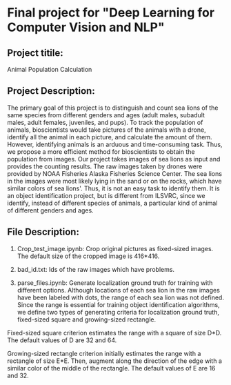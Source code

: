 # Final project for "Deep Learning for Computer Vision and NLP"
## Project titile: 
Animal Population Calculation

## Project Description: 
The primary goal of this project is to distinguish and count sea lions of the same species from different genders and ages (adult males, subadult males, adult females, juveniles, and pups). To track the population of animals, bioscientists would take pictures of the animals with a drone, identify all the animal in each picture, and calculate the amount of them. However, identifying animals is an arduous and time-consuming task. Thus, we propose a more efficient method for bioscientists to obtain the population from images. 
Our project takes images of sea lions as input and provides the counting results. The raw images taken by drones were provided by NOAA Fisheries Alaska Fisheries Science Center. The sea lions in the images were most likely lying in the sand or on the rocks, which have similar colors of sea lions'. Thus, it is not an easy task to identify them. It is an object identification project, but is different from ILSVRC, since we identify, instead of different species of animals, a particular kind of animal of different genders and ages.

## File Description:
1. Crop_test_image.ipynb: Crop original pictures as fixed-sized images. The default size of the cropped image is 416*416.

2. bad_id.txt: Ids of the raw images which have problems.

3. parse_files.ipynb: Generate localization ground truth for training with different options. Although locations of each sea lion in the raw images have been labeled with dots, the range of each sea lion was not defined. Since the range is essential for training object identification algorithms, we define two types of generating criteria for localization ground truth, fixed-sized square and growing-sized rectangle.

Fixed-sized square criterion estimates the range with a square of size D*D. The default values of D are 32 and 64. 

Growing-sized rectangle criterion initially estimates the range with a rectangle of size E*E. Then, augment along the direction of the edge with a similar color of the middle of the rectangle. The default values of E are 16 and 32.
